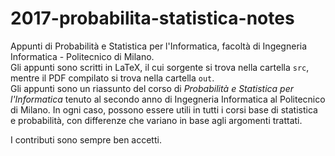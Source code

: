 # 2017-probabilita-statistica-notes
Appunti di Probabilità e Statistica per l'Informatica, facoltà di Ingegneria Informatica - Politecnico di Milano.<br>
Gli appunti sono scritti in LaTeX, il cui sorgente si trova nella cartella <code>src</code>, mentre il PDF compilato si trova nella cartella <code>out</code>. <br>
Gli appunti sono un riassunto del corso di *Probabilità e Statistica per l'Informatica* tenuto al secondo anno di Ingegneria Informatica al Politecnico di Milano.
In ogni caso, possono essere utili in tutti i corsi base di statistica e probabilità, con differenze che variano in base agli argomenti trattati.

I contributi sono sempre ben accetti.
